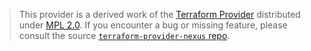 > This provider is a derived work of the [Terraform Provider](https://github.com/datadrivers/terraform-provider-nexus)
> distributed under [MPL 2.0](https://www.mozilla.org/en-US/MPL/2.0/). If you encounter a bug or missing feature,
> please consult the source [`terraform-provider-nexus` repo](https://github.com/datadrivers/terraform-provider-nexus/issues).
